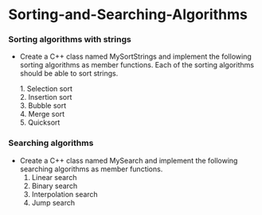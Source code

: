 # Sorting-and-Searching-Algorithms #



### Sorting algorithms with strings

* Create a C++ class named MySortStrings and implement the following sorting algorithms as member functions. Each of the sorting algorithms should be able to sort strings.
 <ol>
  1. Selection sort<br />
  2. Insertion sort<br />
  3. Bubble sort<br />
  4. Merge sort<br />
  5. Quicksort<br />
 </ol>


### Searching algorithms

* Create a C++ class named MySearch and implement the following searching algorithms as member functions.
	1. Linear search
	2. Binary search
	3. Interpolation search
	4. Jump search